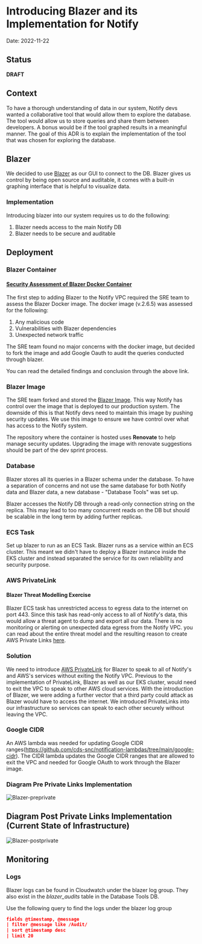 # Introducing Blazer and its Implementation for Notify

Date: 2022-11-22

## Status

**DRAFT**

## Context
To have a thorough understanding of data in our system, Notify devs wanted a collaborative tool that would allow them to explore the database. The tool would allow us to store queries and share them between developers. A bonus would be if the tool graphed results in a meaningful manner. The goal of this ADR is to explain the implementation of the tool that was chosen for exploring the database.

## Blazer

We decided to use [Blazer](https://github.com/ankane/blazer) as our GUI to connect to the DB. Blazer gives us control by being open source and auditable, it comes with a built-in graphing interface that is helpful to visualize data.

### Implementation

Introducing blazer into our system requires us to do the following:

1. Blazer needs access to the main Notify DB
2. Blazer needs to be secure and auditable

## Deployment

### Blazer Container

#### [Security Assessment of Blazer Docker Container](https://github.com/cds-snc/platform-core-services/issues/155)
The first step to adding Blazer to the Notify VPC required the SRE team to assess the Blazer Docker image. The docker image (v.2.6.5) was assessed for the following:
1. Any malicious code
2. Vulnerabilities with Blazer dependencies
3. Unexpected network traffic

The SRE team found no major concerns with the docker image, but decided to fork the image and add Google Oauth to audit the queries conducted through blazer.

You can read the detailed findings and conclusion through the above link.

### Blazer Image
The SRE team forked and stored the [Blazer Image](https://github.com/cds-snc/notification-lambdas/tree/main/blazer). This way Notify has control over the image that is deployed to our production system. The downside of this is that Notify devs need to maintain this image by pushing security updates. We use this image to ensure we have control over what has access to the Notify system.

The repository where the container is hosted uses **Renovate** to help manage security updates. Upgrading the image with renovate suggestions should be part of the dev sprint process.

### Database
Blazer stores all its queries in a Blazer schema under the database. To have a separation of concerns and not use the same database for both Notify data and Blazer data, a new database - "Database Tools" was set up.

Blazer accesses the Notify DB through a read-only connection string on the replica. This may lead to too many concurrent reads on the DB but should be scalable in the long term by adding further replicas.

### ECS Task
Set up blazer to run as an ECS Task. Blazer runs as a service within an ECS cluster.
This meant we didn't have to deploy a Blazer instance inside the EKS cluster and instead separated the service for its own reliability and security purpose.

### AWS PrivateLink

#### Blazer Threat Modelling Exercise
Blazer ECS task has unrestricted access to egress data to the internet on port 443. Since this task has read-only access to all of Notify's data, this would allow a threat agent to dump and export all our data. There is no monitoring or alerting on unexpected data egress from the Notify VPC. you can read about the entire threat model and the resulting reason to create AWS Private Links [here](https://github.com/cds-snc/platform-core-services/issues/154).

### Solution
We need to introduce [AWS PrivateLink](https://aws.amazon.com/privatelink/) for Blazer to speak to all of Notify's and AWS's services without exiting the Notify VPC. Previous to the implementation of PrivateLink, Blazer as well as our EKS cluster, would need to exit the VPC to speak to other AWS cloud services. With the introduction of Blazer, we were adding a further vector that a third party could attack as Blazer would have to access the internet. We introduced PrivateLinks into our infrastructure so services can speak to each other securely without leaving the VPC.

### Google CIDR
An AWS lambda was needed for updating Google CIDR ranges(https://github.com/cds-snc/notification-lambdas/tree/main/google-cidr). The CIDR lambda updates the Google CIDR ranges that are allowed to exit the VPC and needed for Google OAuth to work through the Blazer image.

### Diagram Pre Private Links Implementation

![Blazer-preprivate](https://user-images.githubusercontent.com/8869623/203845636-225e0c9e-1f02-4e2e-85bc-4110cbd1d7a2.png)

## Diagram Post Private Links Implementation (Current State of Infrastructure)

![Blazer-postprivate](https://user-images.githubusercontent.com/8869623/203845655-64a67f1a-42d6-4986-88b2-8a5082c6c108.png)

## Monitoring

### Logs
Blazer logs can be found in Cloudwatch under the blazer log group. They also exist in the *blazer_audits* table in the Database Tools DB.

Use the following query to find the logs under the blazer log group
```json
fields @timestamp, @message
| filter @message like /Audit/
| sort @timestamp desc
| limit 20
```